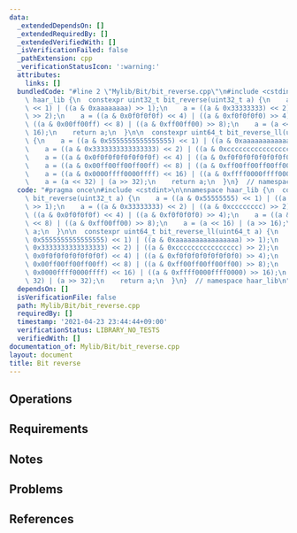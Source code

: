 ```yaml
---
data:
  _extendedDependsOn: []
  _extendedRequiredBy: []
  _extendedVerifiedWith: []
  _isVerificationFailed: false
  _pathExtension: cpp
  _verificationStatusIcon: ':warning:'
  attributes:
    links: []
  bundledCode: "#line 2 \"Mylib/Bit/bit_reverse.cpp\"\n#include <cstdint>\n\nnamespace\
    \ haar_lib {\n  constexpr uint32_t bit_reverse(uint32_t a) {\n    a = ((a & 0x55555555)\
    \ << 1) | ((a & 0xaaaaaaaa) >> 1);\n    a = ((a & 0x33333333) << 2) | ((a & 0xcccccccc)\
    \ >> 2);\n    a = ((a & 0x0f0f0f0f) << 4) | ((a & 0xf0f0f0f0) >> 4);\n    a =\
    \ ((a & 0x00ff00ff) << 8) | ((a & 0xff00ff00) >> 8);\n    a = (a << 16) | (a >>\
    \ 16);\n    return a;\n  }\n\n  constexpr uint64_t bit_reverse_ll(uint64_t a)\
    \ {\n    a = ((a & 0x5555555555555555) << 1) | ((a & 0xaaaaaaaaaaaaaaaa) >> 1);\n\
    \    a = ((a & 0x3333333333333333) << 2) | ((a & 0xcccccccccccccccc) >> 2);\n\
    \    a = ((a & 0x0f0f0f0f0f0f0f0f) << 4) | ((a & 0xf0f0f0f0f0f0f0f0) >> 4);\n\
    \    a = ((a & 0x00ff00ff00ff00ff) << 8) | ((a & 0xff00ff00ff00ff00) >> 8);\n\
    \    a = ((a & 0x0000ffff0000ffff) << 16) | ((a & 0xffff0000ffff0000) >> 16);\n\
    \    a = (a << 32) | (a >> 32);\n    return a;\n  }\n}  // namespace haar_lib\n"
  code: "#pragma once\n#include <cstdint>\n\nnamespace haar_lib {\n  constexpr uint32_t\
    \ bit_reverse(uint32_t a) {\n    a = ((a & 0x55555555) << 1) | ((a & 0xaaaaaaaa)\
    \ >> 1);\n    a = ((a & 0x33333333) << 2) | ((a & 0xcccccccc) >> 2);\n    a =\
    \ ((a & 0x0f0f0f0f) << 4) | ((a & 0xf0f0f0f0) >> 4);\n    a = ((a & 0x00ff00ff)\
    \ << 8) | ((a & 0xff00ff00) >> 8);\n    a = (a << 16) | (a >> 16);\n    return\
    \ a;\n  }\n\n  constexpr uint64_t bit_reverse_ll(uint64_t a) {\n    a = ((a &\
    \ 0x5555555555555555) << 1) | ((a & 0xaaaaaaaaaaaaaaaa) >> 1);\n    a = ((a &\
    \ 0x3333333333333333) << 2) | ((a & 0xcccccccccccccccc) >> 2);\n    a = ((a &\
    \ 0x0f0f0f0f0f0f0f0f) << 4) | ((a & 0xf0f0f0f0f0f0f0f0) >> 4);\n    a = ((a &\
    \ 0x00ff00ff00ff00ff) << 8) | ((a & 0xff00ff00ff00ff00) >> 8);\n    a = ((a &\
    \ 0x0000ffff0000ffff) << 16) | ((a & 0xffff0000ffff0000) >> 16);\n    a = (a <<\
    \ 32) | (a >> 32);\n    return a;\n  }\n}  // namespace haar_lib\n"
  dependsOn: []
  isVerificationFile: false
  path: Mylib/Bit/bit_reverse.cpp
  requiredBy: []
  timestamp: '2021-04-23 23:44:44+09:00'
  verificationStatus: LIBRARY_NO_TESTS
  verifiedWith: []
documentation_of: Mylib/Bit/bit_reverse.cpp
layout: document
title: Bit reverse
---
```


## Operations

## Requirements

## Notes

## Problems

## References
